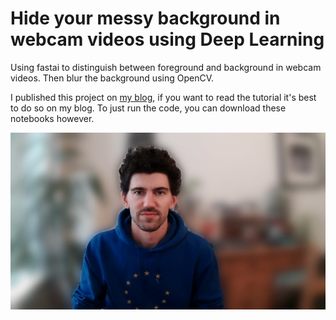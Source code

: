 # Hide your messy background in webcam videos using Deep Learning
Using fastai to distinguish between foreground and background in webcam videos. Then blur the background using OpenCV.

I published this project on [my blog](https://deeplearning.berlin/fastai/privacy/getting%20started/2021/02/09/Background-Blur-Part-1.html), if you want to read the tutorial it's best to do so on my blog. To just run the code, you can download these notebooks however.

![](https://github.com/JohannesStutz/blog/blob/master/images/articles/2021-backgroundblur-2/thumbnail.jpg)
